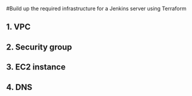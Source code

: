 #Build up the required infrastructure for a Jenkins server using Terraform

## 1. VPC

## 2. Security group

## 3. EC2 instance

## 4. DNS